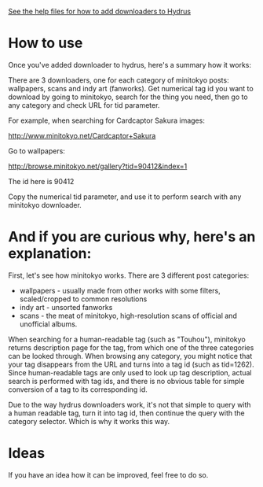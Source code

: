 [See the help files for how to add downloaders to Hydrus](https://hydrusnetwork.github.io/hydrus/help/adding_new_downloaders.html)

# How to use

Once you've added downloader to hydrus, here's a summary how it works:

There are 3 downloaders, one for each category of minitokyo posts: wallpapers, scans and indy art (fanworks).
Get numerical tag id you want to download by going to minitokyo, search for the thing you need, then go to any category and check URL for tid parameter.

For example, when searching for Cardcaptor Sakura images:

http://www.minitokyo.net/Cardcaptor+Sakura

Go to wallpapers:

http://browse.minitokyo.net/gallery?tid=90412&index=1

The id here is 90412

Copy the numerical tid parameter, and use it to perform search with any minitokyo downloader.

# And if you are curious why, here's an explanation:

First, let's see how minitokyo works. There are 3 different post categories:
- wallpapers - usually made from other works with some filters, scaled/cropped to common resolutions
- indy art - unsorted fanworks
- scans - the meat of minitokyo, high-resolution scans of official and unofficial albums.

When searching for a human-readable tag (such as "Touhou"), minitokyo returns description page for the tag, from which one of the three categories can be looked through. When browsing any category, you might notice that your tag disappears from the URL and turns into a tag id (such as tid=1262). Since human-readable tags are only used to look up tag description, actual search is performed with tag ids, and there is no obvious table for simple conversion of a tag to its corresponding id.

Due to the way hydrus downloaders work, it's not that simple to query with a human readable tag, turn it into tag id, then continue the query with the category selector. Which is why it works this way.

# Ideas

If you have an idea how it can be improved, feel free to do so.